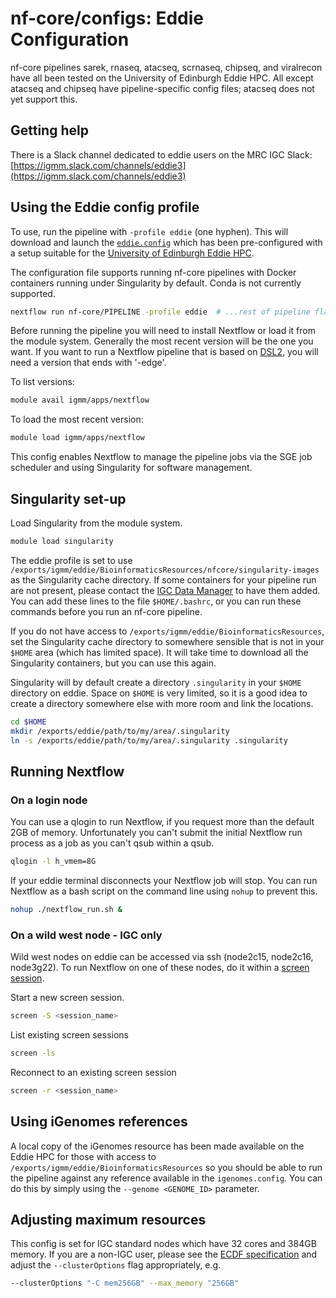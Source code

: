 # nf-core/configs: Eddie Configuration

nf-core pipelines sarek, rnaseq, atacseq, scrnaseq, chipseq, and viralrecon have all been tested on the University of Edinburgh Eddie HPC. All except atacseq 
and chipseq have pipeline-specific config files; atacseq does not yet support this.

## Getting help

There is a Slack channel dedicated to eddie users on the MRC IGC Slack: [https://igmm.slack.com/channels/eddie3](https://igmm.slack.com/channels/eddie3)

## Using the Eddie config profile

To use, run the pipeline with `-profile eddie` (one hyphen).
This will download and launch the [`eddie.config`](../conf/eddie.config) which has been pre-configured with a setup suitable for the [University of Edinburgh Eddie HPC](https://www.ed.ac.uk/information-services/research-support/research-computing/ecdf/high-performance-computing).

The configuration file supports running nf-core pipelines with Docker containers running under Singularity by default. Conda is not currently supported.

```bash
nextflow run nf-core/PIPELINE -profile eddie  # ...rest of pipeline flags
```

Before running the pipeline you will need to install Nextflow or load it from the module system. Generally the most recent version will be the one you want. If you want to run a Nextflow pipeline that is based on [DSL2](https://www.nextflow.io/docs/latest/dsl2.html), you will need a version that ends with '-edge'.

To list versions:

```bash
module avail igmm/apps/nextflow
```

To load the most recent version:

```bash
module load igmm/apps/nextflow
```

This config enables Nextflow to manage the pipeline jobs via the SGE job scheduler and using Singularity for software management.

## Singularity set-up

Load Singularity from the module system.

```bash
module load singularity
```

The eddie profile is set to use `/exports/igmm/eddie/BioinformaticsResources/nfcore/singularity-images` as the Singularity cache directory. If some containers for your pipeline run are not present, please contact the [IGC Data Manager](data.manager@igc.ed.ac.uk) to have them added. You can add these lines to the file `$HOME/.bashrc`, or you can run these commands before you run an nf-core pipeline.

If you do not have access to `/exports/igmm/eddie/BioinformaticsResources`, set the Singularity cache directory to somewhere sensible that is not in your `$HOME` area (which has limited space). It will take time to download all the Singularity containers, but you can use this again.

Singularity will by default create a directory `.singularity` in your `$HOME` directory on eddie. Space on `$HOME` is very limited, so it is a good idea to create a directory somewhere else with more room and link the locations.

```bash
cd $HOME
mkdir /exports/eddie/path/to/my/area/.singularity
ln -s /exports/eddie/path/to/my/area/.singularity .singularity
```

## Running Nextflow

### On a login node

You can use a qlogin to run Nextflow, if you request more than the default 2GB of memory. Unfortunately you can't submit the initial Nextflow run process as a job as you can't qsub within a qsub.

```bash
qlogin -l h_vmem=8G
```

If your eddie terminal disconnects your Nextflow job will stop. You can run Nextflow as a bash script on the command line using `nohup` to prevent this.

```bash
nohup ./nextflow_run.sh &
```

### On a wild west node - IGC only

Wild west nodes on eddie can be accessed via ssh (node2c15, node2c16, node3g22). To run Nextflow on one of these nodes, do it within a [screen session](https://linuxize.com/post/how-to-use-linux-screen/).

Start a new screen session.

```bash
screen -S <session_name>
```

List existing screen sessions

```bash
screen -ls
```

Reconnect to an existing screen session

```bash
screen -r <session_name>
```

## Using iGenomes references

A local copy of the iGenomes resource has been made available on the Eddie HPC for those with access to `/exports/igmm/eddie/BioinformaticsResources` so you should be able to run the pipeline against any reference available in the `igenomes.config`.
You can do this by simply using the `--genome <GENOME_ID>` parameter.

## Adjusting maximum resources

This config is set for IGC standard nodes which have 32 cores and 384GB memory. If you are a non-IGC user, please see the [ECDF specification](https://www.wiki.ed.ac.uk/display/ResearchServices/Memory+Specification) and adjust the `--clusterOptions` flag appropriately, e.g.

```bash
--clusterOptions "-C mem256GB" --max_memory "256GB"
```
